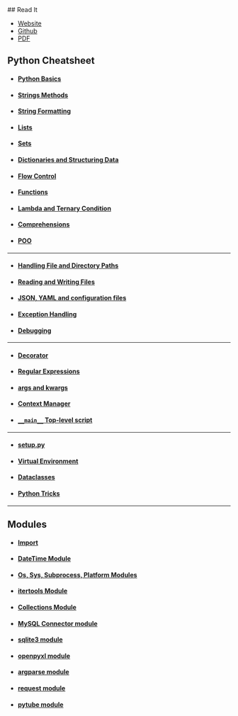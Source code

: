 <link rel="stylesheet" href="style.css">
## Read It

- [Website](https://www.pythoncheatsheet.org)
- [Github](https://github.com/wilfredinni/python-cheatsheet)
- [PDF](https://github.com/wilfredinni/Python-cheatsheet/raw/master/python_cheat_sheet.pdf)

## Python Cheatsheet

- #### [Python Basics](file:///home/dabve/python/py_cheatsheet/markdown/01_Python_Basics.md)
- #### [Strings Methods](file:///home/dabve/python/py_cheatsheet/markdown/10_Manipulating_Strings.md)
- #### [String Formatting](file:///home/dabve/python/py_cheatsheet/markdown/11_String_Formatting.md)
- #### [Lists](file:///home/dabve/python/py_cheatsheet/markdown/05_Lists_and_Tuples.md)
- #### [Sets](file:///home/dabve/python/py_cheatsheet/markdown/07_Sets.md)
- #### [Dictionaries and Structuring Data](file:///home/dabve/python/py_cheatsheet/markdown/06_Dictionaries.md)
- #### [Flow Control](file:///home/dabve/python/py_cheatsheet/markdown/02_Flow_Control.md)
- #### [Functions](file:///home/dabve/python/py_cheatsheet/markdown/03_Functions.md)
- #### [Lambda and Ternary Condition](file:///home/dabve/python/py_cheatsheet/markdown/17_Lambda_and_Ternary_Conditionals_Operators.md)
- #### [Comprehensions](file:///home/dabve/python/py_cheatsheet/markdown/09_Comprehensions.md)
- #### [POO](file:///home/dabve/python/py_cheatsheet/markdown/29_poo.md)

***

- #### [Handling File and Directory Paths](file:///home/dabve/python/py_cheatsheet/markdown/13_File_and_Directory_Paths.md)
- #### [Reading and Writing Files](file:///home/dabve/python/py_cheatsheet/markdown/14_Reading_and_Writing_Files.md)
- #### [JSON, YAML and configuration files](file:///home/dabve/python/py_cheatsheet/markdown/15_JSON_YAML.md)
- #### [Exception Handling](file:///home/dabve/python/py_cheatsheet/markdown/04_Exception_Handling.md)
- #### [Debugging](file:///home/dabve/python/py_cheatsheet/markdown/16_Debugging.md)

***

- #### [Decorator](file:///home/dabve/python/py_cheatsheet/markdown/24_decorators.md)
- #### [Regular Expressions](file:///home/dabve/python/py_cheatsheet/markdown/12_Regular_Expressions.md)
- #### [args and kwargs](file:///home/dabve/python/py_cheatsheet/markdown/18_args_and_kwargs.md)
- #### [Context Manager](file:///home/dabve/python/py_cheatsheet/markdown/19_Context_Manager.md)
- #### [`__main__` Top-level script](file:///home/dabve/python/py_cheatsheet/markdown/20__main__Top_level_Script_Environment.md)

---

- #### [setup.py](file:///home/dabve/python/py_cheatsheet/markdown/21_setup.py.md)
- #### [Virtual Environment](file:///home/dabve/python/py_cheatsheet/markdown/23_virtualenv.md)
- #### [Dataclasses](file:///home/dabve/python/py_cheatsheet/markdown/22_Dataclasses.md)
- #### [Python Tricks](file:///home/dabve/python/py_cheatsheet/markdown/26_python_tricks.md)

***

## Modules

- #### [Import](file:///home/dabve/python/py_cheatsheet/markdown/25_import.md)
- #### [DateTime Module](file:///home/dabve/python/py_cheatsheet/markdown/28_datetime_module.md)
- #### [Os, Sys, Subprocess, Platform Modules](file:///home/dabve/python/py_cheatsheet/markdown/os_sys_subprocess_platform.md)
- #### [itertools Module](file:///home/dabve/python/py_cheatsheet/markdown/08_itertools_Module.md)
- #### [Collections Module](file:///home/dabve/python/py_cheatsheet/markdown/27_collections_module.md)
- #### [MySQL Connector module](file:///home/dabve/python/py_cheatsheet/markdown/30_mysql_connector.md)
- #### [sqlite3 module](file:///home/dabve/python/py_cheatsheet/markdown/31_sqlite3_python.md)
- #### [openpyxl module](file:///home/dabve/python/py_cheatsheet/markdown/32_openpyxl.md)
- #### [argparse module](file:///home/dabve/python/py_cheatsheet/markdown/argparse_reminder.md)
- #### [request module](file:///home/dabve/python/py_cheatsheet/markdown/requests_module.md)
- #### [pytube module](file:///home/dabve/python/py_cheatsheet/markdown/pytube_module.md)
